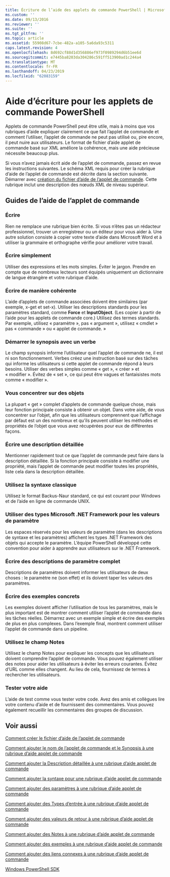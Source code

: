 ```yaml
---
title: Écriture de l’aide des applets de commande PowerShell | Microsoft Docs
ms.custom: ''
ms.date: 09/13/2016
ms.reviewer: ''
ms.suite: ''
ms.tgt_pltfrm: ''
ms.topic: article
ms.assetid: 55908d67-7cbe-482a-a105-5a6da93c5311
caps.latest.revision: 4
ms.openlocfilehash: 8d692cf88d1d356886ef973f0989294d6b51ee6d
ms.sourcegitcommit: e7445ba8203da304286c591ff513900ad1c244a4
ms.translationtype: MT
ms.contentlocale: fr-FR
ms.lasthandoff: 04/23/2019
ms.locfileid: "62083159"
---
```

# <a name="writing-help-for-powershell-cmdlets"></a>Aide d’écriture pour les applets de commande PowerShell

Applets de commande PowerShell peut être utile, mais à moins que vos rubriques d’aide expliquer clairement ce que fait l’applet de commande et comment l’utiliser, l’applet de commande ne peut pas utilisé ou, pire encore, il peut nuire aux utilisateurs.
Le format de fichier d’aide applet de commande basé sur XML améliore la cohérence, mais une aide précieuse nécessite beaucoup plus.

Si vous n’avez jamais écrit aide de l’applet de commande, passez en revue les instructions suivantes.
Le schéma XML requis pour créer la rubrique d’aide de l’applet de commande est décrite dans la section suivante.
Démarrer avec [création du fichier d’aide de l’applet de commande](./how-to-create-the-cmdlet-help-file.md).
Cette rubrique inclut une description des nœuds XML de niveau supérieur.

## <a name="writing-guidelines-for-cmdlet-help"></a>Guides de l’aide de l’applet de commande

### <a name="write-well"></a>Écrire
Rien ne remplace une rubrique bien écrite.
Si vous n’êtes pas un rédacteur professionnel, trouver un enregistreur ou un éditeur pour vous aider à.
Une autre solution consiste à copier votre texte d’aide dans Microsoft Word et à utiliser la grammaire et orthographe vérifie pour améliorer votre travail.

### <a name="write-simply"></a>Écrire simplement
Utiliser des expressions et les mots simples.
Éviter le jargon.
Prendre en compte que de nombreux lecteurs sont équipés uniquement un dictionnaire de langue étrangère et votre rubrique d’aide.

### <a name="write-consistently"></a>Écrire de manière cohérente
L’aide d’applets de commande associées doivent être similaires (par exemple, x-get et set-x).
Utiliser les descriptions standards pour les paramètres standard, comme **Force** et **InputObject**.
(Les copier à partir de l’aide pour les applets de commande core.) Utilisez des termes standards.
Par exemple, utilisez « paramètre », pas « argument », utilisez « cmdlet » pas « commande » ou « applet de commande. »

### <a name="start-the-synopsis-with-a-verb"></a>Démarrer le synopsis avec un verbe
Le champ synopsis informe l’utilisateur quel l’applet de commande ne, il est ni son fonctionnement.
Verbes créez une instruction basé sur des tâches qui informe les utilisateurs si cette applet de commande répond à leurs besoins.
Utiliser des verbes simples comme « get », « créer » et « modifier ».
Évitez de « set », ce qui peut être vagues et fantaisistes mots comme « modifier ».

### <a name="focus-on-objects"></a>Vous concentrer sur des objets
La plupart « get » complet d’applets de commande quelque chose, mais leur fonction principale consiste à obtenir un objet.
Dans votre aide, de vous concentrer sur l’objet, afin que les utilisateurs comprennent que l’affichage par défaut est un des nombreux et qu’ils peuvent utiliser les méthodes et propriétés de l’objet que vous avez récupérées pour eux de différentes façons.

### <a name="write-detailed-descriptions"></a>Écrire une description détaillée
Mentionner rapidement tout ce que l’applet de commande peut faire dans la description détaillée.
Si la fonction principale consiste à modifier une propriété, mais l’applet de commande peut modifier toutes les propriétés, liste cela dans la description détaillée.

### <a name="use-conventional-syntax"></a>Utilisez la syntaxe classique
Utilisez le format Backus-Naur standard, ce qui est courant pour Windows et de l’aide en ligne de commande UNIX.

### <a name="use-microsoft-net-framework-types-for-parameter-values"></a>Utiliser des types Microsoft .NET Framework pour les valeurs de paramètre
Les espaces réservés pour les valeurs de paramètre (dans les descriptions de syntaxe et les paramètres) affichent les types .NET Framework des objets qui accepte le paramètre.
L’équipe PowerShell développé cette convention pour aider à apprendre aux utilisateurs sur le .NET Framework.

### <a name="write-complete-parameter-descriptions"></a>Écrire des descriptions de paramètre complet
Descriptions de paramètres doivent informer les utilisateurs de deux choses : le paramètre ne (son effet) et ils doivent taper les valeurs des paramètres.

### <a name="write-practical-examples"></a>Écrire des exemples concrets
Les exemples doivent afficher l’utilisation de tous les paramètres, mais le plus important est de montrer comment utiliser l’applet de commande dans les tâches réelles.
Démarrez avec un exemple simple et écrire des exemples de plus en plus complexes.
Dans l’exemple final, montrent comment utiliser l’applet de commande dans un pipeline.

### <a name="use-the-notes-field"></a>Utilisez le champ Notes
Utilisez le champ Notes pour expliquer les concepts que les utilisateurs doivent comprendre l’applet de commande.
Vous pouvez également utiliser des notes pour aider les utilisateurs à éviter les erreurs courantes.
Évitez d’URL comme elles changent.
Au lieu de cela, fournissez de termes à rechercher les utilisateurs.

### <a name="test-your-help"></a>Tester votre aide
L’aide de test comme vous tester votre code.
Avez des amis et collègues lire votre contenu d’aide et de fournissent des commentaires.
Vous pouvez également recueillir les commentaires des groupes de discussion.

## <a name="see-also"></a>Voir aussi

 [Comment créer le fichier d’aide de l’applet de commande](./how-to-create-the-cmdlet-help-file.md)

 [Comment ajouter le nom de l’applet de commande et le Synopsis à une rubrique d’aide applet de commande](./how-to-add-the-cmdlet-name-and-synopsis-to-a-cmdlet-help-topic.md)

 [Comment ajouter la Description détaillée à une rubrique d’aide applet de commande](./how-to-add-a-cmdlet-description.md)

 [Comment ajouter la syntaxe pour une rubrique d’aide applet de commande](./how-to-add-syntax-to-a-cmdlet-help-topic.md)

 [Comment ajouter des paramètres à une rubrique d’aide applet de commande](./how-to-add-parameter-information.md)

 [Comment ajouter des Types d’entrée à une rubrique d’aide applet de commande](./how-to-add-input-types-to-a-cmdlet-help-topic.md)

 [Comment ajouter des valeurs de retour à une rubrique d’aide applet de commande](./how-to-add-return-values-to-a-cmdlet-help-topic.md)

 [Comment ajouter des Notes à une rubrique d’aide applet de commande](./how-to-add-notes-to-a-cmdlet-help-topic.md)

 [Comment ajouter des exemples à une rubrique d’aide applet de commande](./how-to-add-examples-to-a-cmdlet-help-topic.md)

 [Comment ajouter des liens connexes à une rubrique d’aide applet de commande](./how-to-add-related-links-to-a-cmdlet-help-topic.md)

 [Windows PowerShell SDK](../windows-powershell-reference.md)